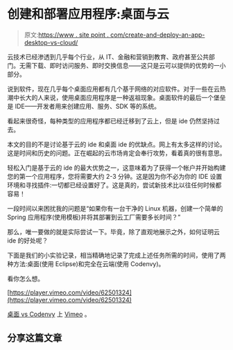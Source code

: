 # 创建和部署应用程序:桌面与云

> 原文:[https://www . site point . com/create-and-deploy-an-app-desktop-vs-cloud/](https://www.sitepoint.com/create-and-deploy-an-app-desktop-vs-cloud/)

云技术已经渗透到几乎每个行业，从 IT、金融和营销到教育、政府甚至公共部门。无需下载、即时访问服务、即时交换信息——这只是云可以提供的优势的一小部分。

说到软件，现在几乎每个桌面应用都有几个基于网络的对应软件。对于一些在云热潮中长大的人来说，使用桌面应用程序是一种返祖现象。桌面软件的最后一个堡垒是 IDE——开发者用来创建应用、服务、SDK 等的系统。

看起来很奇怪，每种类型的应用程序都已经迁移到了云上，但是 ide 仍然坚持过去。

本文的目的不是讨论基于云的 ide 和桌面 ide 的优缺点。网上有太多这样的讨论。这是时间和历史的问题。正在崛起的云市场肯定会奉行攻势，看着真的很有意思。

轻松入门是基于云的 ide 的最大优势之一，这意味着为了获得一个帐户并开始构建您的第一个应用程序，您将需要大约 2-3 分钟。这是因为你不必为你的 IDE 设置环境和寻找插件:一切都已经设置好了。这是真的，尝试新技术比以往任何时候都容易！

一段时间以来困扰我的问题是“如果你有一台干净的 Linux 机器，创建一个简单的 Spring 应用程序(使用模板)并将其部署到云工厂需要多长时间？”

那么，唯一要做的就是实际尝试一下。毕竟，除了直观地展示之外，如何证明云 ide 的好处呢？

下面是我们的小实验记录，相当精确地记录了完成上述任务所需的时间，使用了两种方法:桌面(使用 Eclipse)和完全在云端(使用 Codenvy)。

看你怎么想。

[https://player.vimeo.com/video/62501324](https://player.vimeo.com/video/62501324)

[桌面 vs Codenvy](https://vimeo.com/62501324) 上 [Vimeo](http://vimeo.com) 。

## 分享这篇文章